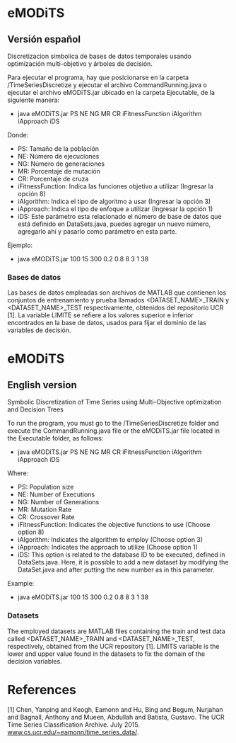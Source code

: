# eMODiTS
## Versión español
Discretizacion símbolica de bases de datos temporales usando optimización multi-objetivo y árboles de decisión.

Para ejecutar el programa, hay que posicionarse en la carpeta /TimeSeriesDiscretize y ejecutar el archivo CommandRunning.java o ejecutar el archivo eMODiTS.jar ubicado en la carpeta Ejecutable, de la siguiente manera:

  * java eMODiTS.jar PS NE NG MR CR iFitnessFunction iAlgorithm iApproach iDS

Donde:
  * PS: Tamaño de la población
  * NE: Número de ejecuciones
  * NG: Número de generaciones
  * MR: Porcentaje de mutación
  * CR: Porcentaje de cruza
  * iFitnessFunction: Indica las funciones objetivo a utilizar (Ingresar la opción 8)
  * iAlgorithm: Indica el tipo de algoritmo a usar (Ingresar la opción 3)
  * iApproach: Indica el tipo de enfoque a utilizar (Ingresar la opción 1)
  * iDS: Este parámetro esta relacionado el número de base de datos que está definido en DataSets.java, puedes agregar un nuevo número, agregarlo ahí y pasarlo como parámetro en esta parte.

Ejemplo:
  * java eMODiTS.jar 100 15 300 0.2 0.8 8 3 1 38

### Bases de datos
Las bases de datos empleadas son archivos de MATLAB que contienen los conjuntos de entrenamiento y prueba llamados <DATASET_NAME>_TRAIN y <DATASET_NAME>_TEST respectivamente, obtenidos del repositorio UCR [1]. 
La variable LIMITE se refiere a los valores superior e inferior encontrados en la base de datos, usados para fijar el dominio de las variables de decisión.
# eMODiTS
## English version
Symbolic Discretization of Time Series using Multi-Objective optimization and Decision Trees

To run the program, you must go to the /TimeSeriesDiscretize folder and execute the CommandRunning.java file or the eMODiTS.jar file located in the Executable folder, as follows:

  * java eMODiTS.jar PS NE NG MR CR iFitnessFunction iAlgorithm iApproach iDS

Where:
  * PS: Population size
  * NE: Number of Executions
  * NG: Number of Generations
  * MR: Mutation Rate
  * CR: Crossover Rate
  * iFitnessFunction: Indicates the objective functions to use (Choose option 8)
  * iAlgorithm: Indicates the algorithm to employ (Choose option 3)
  * iApproach: Indicates the approach to utilize (Choose option 1)
  * iDS: This option is related to the database ID to be executed, defined in DataSets.java. Here, it is possible to add a new dataset by modifying the DataSet.java and after putting the new number as in this parameter.
  
Example:
  * java eMODiTS.jar 100 15 300 0.2 0.8 8 3 1 38  

### Datasets
The employed datasets are MATLAB files containing the train and test data called <DATASET_NAME>_TRAIN and <DATASET_NAME>_TEST, respectively, obtained from the UCR repository [1]. 
LIMITS variable is the lower and upper value found in the datasets to fix the domain of the decision variables.

# References
[1] Chen, Yanping and Keogh, Eamonn and Hu, Bing and Begum, Nurjahan and Bagnall, Anthony and Mueen, Abdullah and Batista, Gustavo. The UCR Time Series Classification Archive. July 2015. www.cs.ucr.edu/~eamonn/time_series_data/.
  
